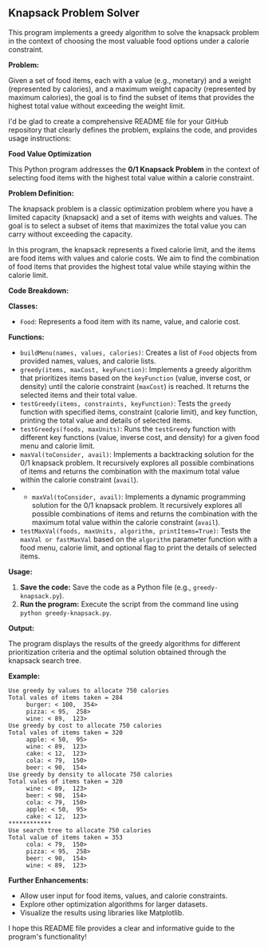 ## Knapsack Problem Solver

This program implements a greedy algorithm to solve the knapsack problem in the context of choosing the most valuable food options under a calorie constraint.

**Problem:**

Given a set of food items, each with a value (e.g., monetary) and a weight (represented by calories), and a maximum weight capacity (represented by maximum calories), the goal is to find the subset of items that provides the highest total value without exceeding the weight limit.

I'd be glad to create a comprehensive README file for your GitHub repository that clearly defines the problem, explains the code, and provides usage instructions:

**Food Value Optimization**

This Python program addresses the **0/1 Knapsack Problem** in the context of selecting food items with the highest total value within a calorie constraint.

**Problem Definition:**

The knapsack problem is a classic optimization problem where you have a limited capacity (knapsack) and a set of items with weights and values. The goal is to select a subset of items that maximizes the total value you can carry without exceeding the capacity.

In this program, the knapsack represents a fixed calorie limit, and the items are food items with values and calorie costs. We aim to find the combination of food items that provides the highest total value while staying within the calorie limit.

**Code Breakdown:**

**Classes:**

- `Food`: Represents a food item with its name, value, and calorie cost.

**Functions:**

- `buildMenu(names, values, calories)`: Creates a list of `Food` objects from provided names, values, and calorie lists.
- `greedy(items, maxCost, keyFunction)`: Implements a greedy algorithm that prioritizes items based on the `keyFunction` (value, inverse cost, or density) until the calorie constraint (`maxCost`) is reached. It returns the selected items and their total value.
- `testGreedy(items, constraints, keyFunction)`: Tests the `greedy` function with specified items, constraint (calorie limit), and key function, printing the total value and details of selected items.
- `testGreedys(foods, maxUnits)`: Runs the `testGreedy` function with different key functions (value, inverse cost, and density) for a given food menu and calorie limit.
- `maxVal(toConsider, avail)`: Implements a backtracking solution for the 0/1 knapsack problem. It recursively explores all possible combinations of items and returns the combination with the maximum total value within the calorie constraint (`avail`).
- - `maxVal(toConsider, avail)`: Implements a dynamic programming solution for the 0/1 knapsack problem. It recursively explores all possible combinations of items and returns the combination with the maximum total value within the calorie constraint (`avail`).
- `testMaxVal(foods, maxUnits, algorithm, printItems=True)`: Tests the `maxVal or fastMaxVal` based on the `algorithm` parameter function with a food menu, calorie limit, and optional flag to print the details of selected items.

**Usage:**

1. **Save the code:** Save the code as a Python file (e.g., `greedy-knapsack.py`).
2. **Run the program:** Execute the script from the command line using `python greedy-knapsack.py`.

**Output:**

The program displays the results of the greedy algorithms for different prioritization criteria and the optimal solution obtained through the knapsack search tree.

**Example:**

```
Use greedy by values to allocate 750 calories
Total vales of items taken = 284
     burger: < 100,  354>
     pizza: < 95,  258>
     wine: < 89,  123>
Use greedy by cost to allocate 750 calories
Total vales of items taken = 320
     apple: < 50,  95>
     wine: < 89,  123>
     cake: < 12,  123>
     cola: < 79,  150>
     beer: < 90,  154>
Use greedy by density to allocate 750 calories
Total vales of items taken = 320
     wine: < 89,  123>
     beer: < 90,  154>
     cola: < 79,  150>
     apple: < 50,  95>
     cake: < 12,  123>
************
Use search tree to allocate 750 calories
Total value of items taken = 353
     cola: < 79,  150>
     pizza: < 95,  258>
     beer: < 90,  154>
     wine: < 89,  123>
```

**Further Enhancements:**

- Allow user input for food items, values, and calorie constraints.
- Explore other optimization algorithms for larger datasets.
- Visualize the results using libraries like Matplotlib.


I hope this README file provides a clear and informative guide to the program's functionality!
